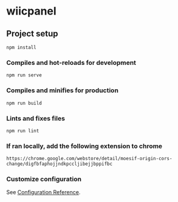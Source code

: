 # wiicpanel

## Project setup
```
npm install
```

### Compiles and hot-reloads for development
```
npm run serve
```

### Compiles and minifies for production
```
npm run build
```

### Lints and fixes files
```
npm run lint
```

### If ran locally, add the following extension to chrome
```
https://chrome.google.com/webstore/detail/moesif-origin-cors-change/digfbfaphojjndkpccljibejjbppifbc
```

### Customize configuration
See [Configuration Reference](https://cli.vuejs.org/config/).
